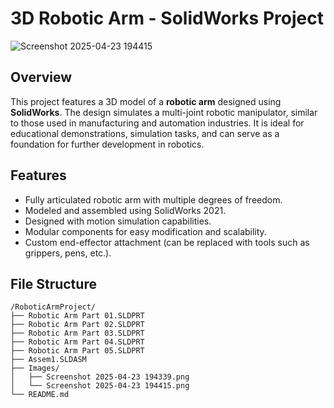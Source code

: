 # 3D Robotic Arm - SolidWorks Project

![Screenshot 2025-04-23 194415](https://github.com/user-attachments/assets/e013062e-f691-418f-a81b-b7f431bea7f1)



## Overview

This project features a 3D model of a **robotic arm** designed using **SolidWorks**. The design simulates a multi-joint robotic manipulator, similar to those used in manufacturing and automation industries. It is ideal for educational demonstrations, simulation tasks, and can serve as a foundation for further development in robotics.

## Features

- Fully articulated robotic arm with multiple degrees of freedom.
- Modeled and assembled using SolidWorks 2021.
- Designed with motion simulation capabilities.
- Modular components for easy modification and scalability.
- Custom end-effector attachment (can be replaced with tools such as grippers, pens, etc.).

## File Structure

```plaintext
/RoboticArmProject/
├── Robotic Arm Part 01.SLDPRT
├── Robotic Arm Part 02.SLDPRT
├── Robotic Arm Part 03.SLDPRT
├── Robotic Arm Part 04.SLDPRT
├── Robotic Arm Part 05.SLDPRT
├── Assem1.SLDASM
├── Images/
│   ├── Screenshot 2025-04-23 194339.png
│   └── Screenshot 2025-04-23 194415.png
└── README.md

